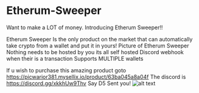 # Etherum-Sweeper

Want to make a LOT of money.
Introducing Etherum Sweeper!!

Etherum Sweeper Is the only product on the market that can automatically take crypto from a wallet and put it in yours!
Picture of Etherum Sweeper
Nothing needs to be hosted by you its all self hosted
Discord webhook when their is a transaction
Supports MULTIPLE wallets

If u wish to purchase this amazing product goto 
https://picwarior381.mysellix.io/product/63ba045a8a04f
The discord is 
https://discord.gg/xkkhUw9Thv
Say D5 Sent you!
![alt text](https://cdn.discordapp.com/attachments/1059606764003274838/1061271391967658034/image.png)
